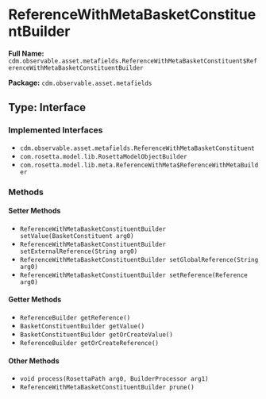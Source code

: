 # ReferenceWithMetaBasketConstituentBuilder

**Full Name:** `cdm.observable.asset.metafields.ReferenceWithMetaBasketConstituent$ReferenceWithMetaBasketConstituentBuilder`

**Package:** `cdm.observable.asset.metafields`

## Type: Interface

### Implemented Interfaces

- `cdm.observable.asset.metafields.ReferenceWithMetaBasketConstituent`
- `com.rosetta.model.lib.RosettaModelObjectBuilder`
- `com.rosetta.model.lib.meta.ReferenceWithMeta$ReferenceWithMetaBuilder`

### Methods

#### Setter Methods

- `ReferenceWithMetaBasketConstituentBuilder setValue(BasketConstituent arg0)`
- `ReferenceWithMetaBasketConstituentBuilder setExternalReference(String arg0)`
- `ReferenceWithMetaBasketConstituentBuilder setGlobalReference(String arg0)`
- `ReferenceWithMetaBasketConstituentBuilder setReference(Reference arg0)`

#### Getter Methods

- `ReferenceBuilder getReference()`
- `BasketConstituentBuilder getValue()`
- `BasketConstituentBuilder getOrCreateValue()`
- `ReferenceBuilder getOrCreateReference()`

#### Other Methods

- `void process(RosettaPath arg0, BuilderProcessor arg1)`
- `ReferenceWithMetaBasketConstituentBuilder prune()`

